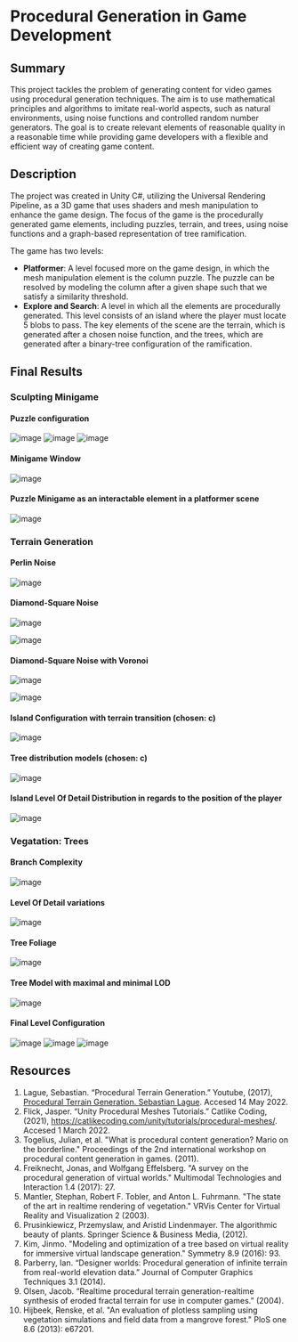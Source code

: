 # Procedural Generation in Game Development

## Summary

This project tackles the problem of generating content for video games using procedural generation techniques. The aim is to use mathematical principles and algorithms to imitate real-world aspects, such as natural environments, using noise functions and controlled random number generators. The goal is to create relevant elements of reasonable quality in a reasonable time while providing game developers with a flexible and efficient way of creating game content.

## Description

The project was created in Unity C#, utilizing the Universal Rendering Pipeline, as a 3D game that uses shaders and mesh manipulation to enhance the game design.
The focus of the game is the procedurally generated game elements, including puzzles, terrain, and trees, using noise functions and a graph-based representation of tree ramification.

The game has two levels: 
* **Platformer**: A level focused more on the game design, in which the mesh manipulation element is the column puzzle. The puzzle can be resolved by modeling the column after a given shape such that we satisfy a similarity threshold.
* **Explore and Search**: A level in which all the elements are procedurally generated. This level consists of an island where the player must locate 5 blobs to pass. The key elements of the scene are the terrain, which is generated after a chosen noise function, and the trees, which are generated after a binary-tree configuration of the ramification.

## Final Results

### Sculpting Minigame

#### Puzzle configuration

![image](https://user-images.githubusercontent.com/61749993/233215488-b53e361c-a511-468e-955b-92ef4d3f15c5.png)
![image](https://user-images.githubusercontent.com/61749993/233215498-9623b435-a53f-4208-9230-9b8a26572514.png)
![image](https://user-images.githubusercontent.com/61749993/233215501-3eccef04-fb9b-4dd9-808f-9b9cc29be2b3.png)

#### Minigame Window

![image](https://user-images.githubusercontent.com/61749993/233215662-69e285df-4816-49bf-a4d9-b8843c199d39.png)

#### Puzzle Minigame as an interactable element in a platformer scene

![image](https://user-images.githubusercontent.com/61749993/233215764-80d7166f-6727-4e1c-a4c8-bbf912341dea.png)

### Terrain Generation

#### Perlin Noise

![image](https://user-images.githubusercontent.com/61749993/233064405-c67cc33b-e034-4a66-8518-c29647001170.png)

#### Diamond-Square Noise

![image](https://user-images.githubusercontent.com/61749993/233064690-eead39c0-cf2b-4a9f-b0ff-4636c57b50fa.png)

![image](https://user-images.githubusercontent.com/61749993/233066762-8a4e7310-3af9-4b9b-8b61-177a0e168b1b.png)

#### Diamond-Square Noise with Voronoi

![image](https://user-images.githubusercontent.com/61749993/233068598-3bc2ac68-fdb8-49cc-b83f-34641b78b94d.png)

![image](https://user-images.githubusercontent.com/61749993/233072517-a1ef1b3e-71ce-43e3-8058-26595089d93f.png)

#### Island Configuration with terrain transition (chosen: c)

![image](https://user-images.githubusercontent.com/61749993/233174010-cbf85724-c568-464b-8044-ca6ff8fbceea.png)

#### Tree distribution models (chosen: c)

![image](https://user-images.githubusercontent.com/61749993/233176304-f9b04fe4-36d1-4d1e-8e1e-88a23eecba88.png)

#### Island Level Of Detail Distribution in regards to the position of the player

![image](https://user-images.githubusercontent.com/61749993/233174273-73c34835-3ca0-481a-b216-151e2a7b28b5.png)

### Vegatation: Trees

#### Branch Complexity

![image](https://user-images.githubusercontent.com/61749993/233164655-da314738-f658-4474-84d7-790ee68a93ee.png)

#### Level Of Detail variations

![image](https://user-images.githubusercontent.com/61749993/233164850-79c7ed1a-fa34-4cb6-90f5-dd9488d5ab57.png)

#### Tree Foliage

![image](https://user-images.githubusercontent.com/61749993/233171476-b10b1c06-66b4-4f91-af54-fcee0d84d827.png)

#### Tree Model with maximal and minimal LOD

![image](https://user-images.githubusercontent.com/61749993/233172032-bd45e971-1f1e-4fa2-bc83-61356a97680c.png)

#### Final Level Configuration

![image](https://user-images.githubusercontent.com/61749993/233185417-7ceb5302-24dd-4176-9adc-ecdb36049bd1.png)
![image](https://user-images.githubusercontent.com/61749993/233185438-761735e4-1c4a-4f46-807e-8834f0857a89.png)
![image](https://user-images.githubusercontent.com/61749993/233185563-e333524f-6b15-4c93-a8b1-9e52e116c7ff.png)

## Resources

1. Lague, Sebastian. “Procedural Terrain Generation.” Youtube, (2017), [Procedural Terrain Generation. Sebastian Lague](https://www.youtube.com/watch?v=wbpMiKiSKm8&list=PLFt_AvWsXl0eBW2EiBtl_sxmDtSgZBxB3&index=1). Accesed 14 May 2022.
2. Flick, Jasper. “Unity Procedural Meshes Tutorials.” Catlike Coding, (2021), https://catlikecoding.com/unity/tutorials/procedural-meshes/. Accesed 1 March 2022.
3. Togelius, Julian, et al. "What is procedural content generation? Mario on the borderline." Proceedings of the 2nd international workshop on procedural content generation in games. (2011).
4. Freiknecht, Jonas, and Wolfgang Effelsberg. "A survey on the procedural generation of virtual worlds." Multimodal Technologies and Interaction 1.4 (2017): 27.
5. Mantler, Stephan, Robert F. Tobler, and Anton L. Fuhrmann. "The state of the art in realtime rendering of vegetation." VRVis Center for Virtual Reality and Visualization 2 (2003).
6. Prusinkiewicz, Przemyslaw, and Aristid Lindenmayer. The algorithmic beauty of plants. Springer Science & Business Media, (2012).
7. Kim, Jinmo. "Modeling and optimization of a tree based on virtual reality for immersive virtual landscape generation." Symmetry 8.9 (2016): 93.
8. Parberry, Ian. “Designer worlds: Procedural generation of infinite terrain from real-world elevation data.” Journal of Computer Graphics Techniques 3.1 (2014).
9. Olsen, Jacob. “Realtime procedural terrain generation-realtime synthesis of eroded fractal terrain for use in computer games.” (2004).
10. Hijbeek, Renske, et al. "An evaluation of plotless sampling using vegetation simulations and field data from a mangrove forest." PloS one 8.6 (2013): e67201.



